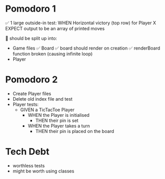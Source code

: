# Pomodoro 1
✅ 1 large outside-in test:
  WHEN Horizontal victory (top row) for Player X
  EXPECT output to be an array of printed moves

🚧 should be split up into:
- Game files
✅  Board
  ✅  board should render on creation
  ✅  renderBoard function broken (causing infinite loop)
- Player

# Pomodoro 2
- Create Player files
- Delete old index file and test
- Player tests:
  - GIVEN a TicTacToe Player
    - WHEN the Player is initialised
      - THEN their pin is set
    - WHEN the Player takes a turn
      - THEN their pin is placed on the board

# Tech Debt
- worthless tests
- might be worth using classes
